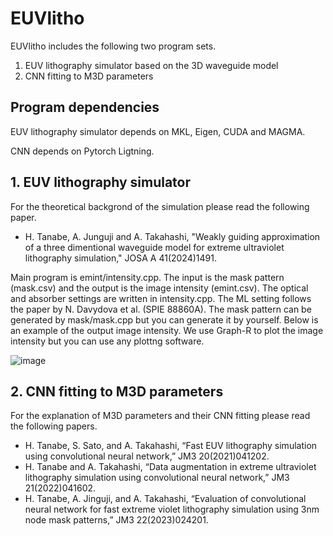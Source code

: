 # EUVlitho
EUVlitho includes the following two program sets.
1. EUV lithography simulator based on the 3D waveguide model
2. CNN fitting to M3D parameters
## Program dependencies
EUV lithography simulator depends on MKL, Eigen, CUDA and MAGMA.

CNN depends on Pytorch Ligtning.
## 1. EUV lithography simulator
For the theoretical backgrond of the simulation please read the following paper.
- H. Tanabe, A. Junguji and A. Takahashi, "Weakly guiding approximation of a three dimentional waveguide model for extreme ultraviolet lithography simulation," JOSA A 41(2024)1491.

Main program is emint/intensity.cpp. The input is the mask pattern (mask.csv) and the output is the image intensity (emint.csv). The optical and absorber settings are written in intensity.cpp. The ML setting follows the paper by N. Davydova et al. (SPIE 88860A). The mask pattern can be generated by mask/mask.cpp but you can generate it by yourself. Below is an example of the output image intensity. We use Graph-R to plot the image intensity but you can use any plottng software.

![image](https://github.com/user-attachments/assets/c6ff3410-cc2e-41bf-b0fe-77007f11b0c2)

## 2. CNN fitting to M3D parameters
For the explanation of M3D parameters and their CNN fitting please read the following papers.
- H. Tanabe, S. Sato, and A. Takahashi, “Fast EUV lithography simulation using convolutional neural network,” JM3 20(2021)041202.
- H. Tanabe and A. Takahashi, “Data augmentation in extreme ultraviolet lithography simulation using convolutional neural network,” JM3 21(2022)041602.
- H. Tanabe, A. Jinguji, and A. Takahashi, “Evaluation of convolutional neural network for fast extreme violet lithography simulation using 3nm node mask patterns,” JM3 22(2023)024201.

